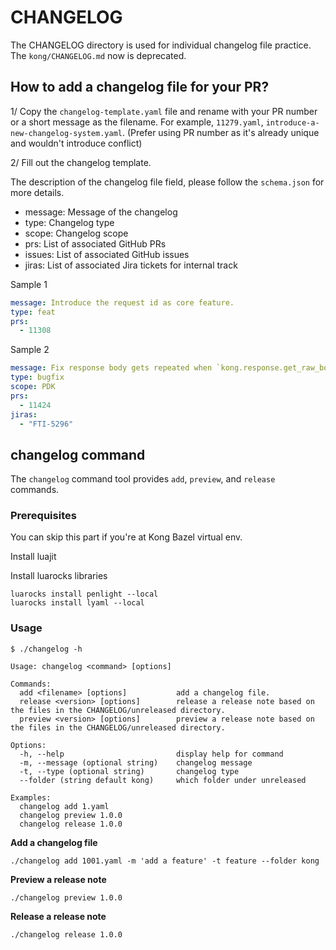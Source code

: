 # CHANGELOG

The CHANGELOG directory is used for individual changelog file practice.
The `kong/CHANGELOG.md` now is deprecated.


## How to add a changelog file for your PR?

1/ Copy the `changelog-template.yaml` file and rename with your PR number or a short message as the filename. For example, `11279.yaml`, `introduce-a-new-changelog-system.yaml`. (Prefer using PR number as it's already unique and wouldn't introduce conflict)

2/ Fill out the changelog template.


The description of the changelog file field, please follow the `schema.json` for more details.

- message: Message of the changelog
- type: Changelog type
- scope: Changelog scope
- prs: List of associated GitHub PRs
- issues: List of associated GitHub issues
- jiras: List of associated Jira tickets for internal track

Sample 1
```yaml
message: Introduce the request id as core feature.
type: feat
prs:
  - 11308
```

Sample 2
```yaml
message: Fix response body gets repeated when `kong.response.get_raw_body()` is called multiple times in a request lifecycle.
type: bugfix
scope: PDK
prs:
  - 11424
jiras:
  - "FTI-5296"
```


## changelog command

The `changelog` command tool provides `add`, `preview`, and `release` commands.

### Prerequisites

You can skip this part if you're at Kong Bazel virtual env.

Install luajit

Install luarocks libraries

```
luarocks install penlight --local
luarocks install lyaml --local
```

### Usage

```shell
$ ./changelog -h

Usage: changelog <command> [options]

Commands:
  add <filename> [options]           add a changelog file.
  release <version> [options]        release a release note based on the files in the CHANGELOG/unreleased directory.
  preview <version> [options]        preview a release note based on the files in the CHANGELOG/unreleased directory.

Options:
  -h, --help                         display help for command
  -m, --message (optional string)    changelog message
  -t, --type (optional string)       changelog type
  --folder (string default kong)     which folder under unreleased

Examples:
  changelog add 1.yaml
  changelog preview 1.0.0
  changelog release 1.0.0
```

**Add a changelog file**
```shell
./changelog add 1001.yaml -m 'add a feature' -t feature --folder kong
```

**Preview a release note**
```shell
./changelog preview 1.0.0
```

**Release a release note**
```shell
./changelog release 1.0.0
```
